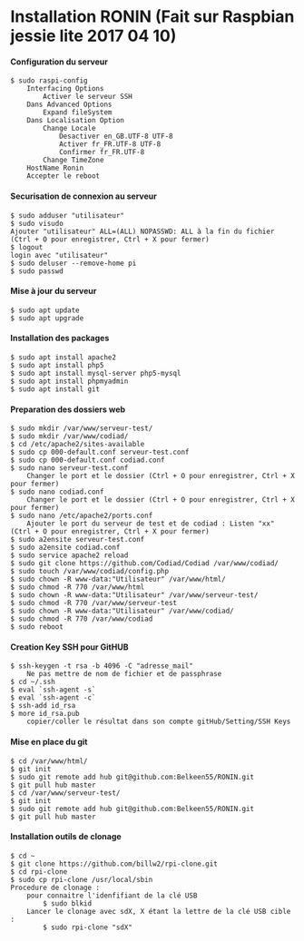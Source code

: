 Installation RONIN (Fait sur Raspbian jessie lite 2017 04 10) 
==
#### Configuration du serveur
	$ sudo raspi-config 
		Interfacing Options
			Activer le serveur SSH 
		Dans Advanced Options 
			Expand fileSystem 
		Dans Localisation Option 
			Change Locale 
				Desactiver en_GB.UTF-8 UTF-8 
				Activer fr_FR.UTF-8 UTF-8 
				Confirmer fr_FR.UTF-8 
			Change TimeZone 
		HostName Ronin 
		Accepter le reboot 

#### Securisation de connexion au serveur
	$ sudo adduser "utilisateur" 
	$ sudo visudo 
	Ajouter "utilisateur" ALL=(ALL) NOPASSWD: ALL à la fin du fichier (Ctrl + O pour enregistrer, Ctrl + X pour fermer) 
	$ logout 
	login avec "utilisateur" 
	$ sudo deluser --remove-home pi 
	$ sudo passwd 
	
#### Mise à jour du serveur
	$ sudo apt update 
	$ sudo apt upgrade 
	
#### Installation des packages
	$ sudo apt install apache2 
	$ sudo apt install php5 
	$ sudo apt install mysql-server php5-mysql 
	$ sudo apt install phpmyadmin 
	$ sudo apt install git 

#### Preparation des dossiers web
	$ sudo mkdir /var/www/serveur-test/ 
	$ sudo mkdir /var/www/codiad/ 
	$ cd /etc/apache2/sites-available 
	$ sudo cp 000-default.conf serveur-test.conf 
	$ sudo cp 000-default.conf codiad.conf 
	$ sudo nano serveur-test.conf 
		Changer le port et le dossier (Ctrl + O pour enregistrer, Ctrl + X pour fermer) 
	$ sudo nano codiad.conf 
		Changer le port et le dossier (Ctrl + O pour enregistrer, Ctrl + X pour fermer) 
	$ sudo nano /etc/apache2/ports.conf 
		Ajouter le port du serveur de test et de codiad : Listen "xx" (Ctrl + O pour enregistrer, Ctrl + X pour fermer) 
	$ sudo a2ensite serveur-test.conf 
	$ sudo a2ensite codiad.conf 
	$ sudo service apache2 reload 
	$ sudo git clone https://github.com/Codiad/Codiad /var/www/codiad/ 
	$ sudo touch /var/www/codiad/config.php 
	$ sudo chown -R www-data:"Utilisateur" /var/www/html/ 
	$ sudo chmod -R 770 /var/www/html 
	$ sudo chown -R www-data:"Utilisateur" /var/www/serveur-test/ 
	$ sudo chmod -R 770 /var/www/serveur-test 
	$ sudo chown -R www-data:"Utilisateur" /var/www/codiad/ 
	$ sudo chmod -R 770 /var/www/codiad 
	$ sudo reboot 
	
#### Creation Key SSH pour GitHUB
	$ ssh-keygen -t rsa -b 4096 -C "adresse_mail" 
		Ne pas mettre de nom de fichier et de passphrase 
	$ cd ~/.ssh 
	$ eval `ssh-agent -s` 
	$ eval `ssh-agent -c` 
	$ ssh-add id_rsa 
	$ more id_rsa.pub 
		copier/coller le résultat dans son compte gitHub/Setting/SSH Keys

#### Mise en place du git
	$ cd /var/www/html/ 
	$ git init 
	$ sudo git remote add hub git@github.com:Belkeen55/RONIN.git 
	$ git pull hub master 
	$ cd /var/www/serveur-test/ 
	$ git init 
	$ sudo git remote add hub git@github.com:Belkeen55/RONIN.git 
	$ git pull hub master 
	
	
#### Installation outils de clonage
	$ cd ~
	$ git clone https://github.com/billw2/rpi-clone.git 
	$ cd rpi-clone 
	$ sudo cp rpi-clone /usr/local/sbin 
	Procedure de clonage :
		pour connaitre l'idenfifiant de la clé USB
			$ sudo blkid 
		Lancer le clonage avec sdX, X étant la lettre de la clé USB cible :
			$ sudo rpi-clone "sdX" 
